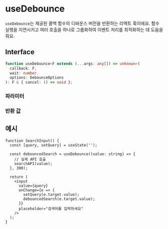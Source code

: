 # useDebounce

`useDebounce`는 제공된 콜백 함수의 디바운스 버전을 반환하는 리액트 훅이에요. 함수 실행을 지연시키고 여러 호출을 하나로 그룹화하여 이벤트 처리를 최적화하는 데 도움을 줘요.

## Interface

```ts
function useDebounce<F extends (...args: any[]) => unknown>(
  callback: F,
  wait: number,
  options: DebounceOptions
): F & { cancel: () => void };
```

### 파라미터

<Interface
  required
  name="callback"
  type="F"
  description="디바운스 할 함수예요."
/>

<Interface
  required
  name="wait"
  type="number"
  description="함수 실행을 지연시킬 밀리초 단위의 시간이에요."
/>

<Interface
  name="options"
  type="DebounceOptions"
  description="디바운스 동작을 설정하는 옵션이에요."
  :nested="[
    {
      name: 'options.leading',
      type: 'boolean',
      required: false,
      defaultValue: 'false',
      description:
        '만약 <code>true</code>이면, 함수는 시퀀스의 시작에 호출돼요.',
    },
    {
      name: 'options.trailing',
      type: 'boolean',
      required: false,
      defaultValue: 'true',
      description:
        '만약 <code>true</code>이면, 함수는 시퀀스의 끝에 호출돼요.',
    },
  ]"
/>

### 반환 값

<Interface
  name=""
  type="F & { cancel: () => void }"
  description="콜백 호출을 지연시키는 디바운스된 함수예요. 또한 모든 보류 중인 디바운스 실행을 취소하는 <code>cancel</code> 메서드를 포함해요."
/>

## 예시

```tsx
function SearchInput() {
  const [query, setQuery] = useState('');

  const debouncedSearch = useDebounce((value: string) => {
    // 실제 API 호출
    searchAPI(value);
  }, 300);

  return (
    <input
      value={query}
      onChange={e => {
        setQuery(e.target.value);
        debouncedSearch(e.target.value);
      }}
      placeholder="검색어를 입력하세요"
    />
  );
}
```
